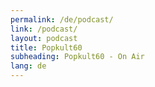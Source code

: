 ```yaml
---
permalink: /de/podcast/
link: /podcast/
layout: podcast
title: Popkult60
subheading: Popkult60 - On Air
lang: de
---
```


